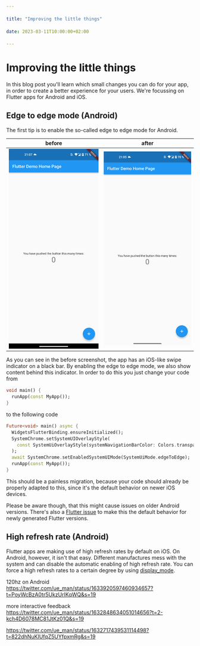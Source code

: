 ```yaml
---

title: "Improving the little things"

date: 2023-03-11T10:00:00+02:00

---
```


# Improving the little things

In this blog post you'll learn which small changes you can do for your app, in order to create a better experience for your users.
We're focussing on Flutter apps for Android and iOS.

## Edge to edge mode (Android)

The first tip is to enable the so-called edge to edge mode for Android.

| before | after |
|:-:|:-:|
|![](e2e-before.png)|![](e2e-after.png)|

As you can see in the before screenshot, the app has an iOS-like swipe indicator on a black bar.
By enabling the edge to edge mode, we also show content behind this indicator.
In order to do this you just change your code from 

```dart
void main() {
  runApp(const MyApp());
}
```

to the following code

```dart
Future<void> main() async {
  WidgetsFlutterBinding.ensureInitialized();
  SystemChrome.setSystemUIOverlayStyle(
    const SystemUiOverlayStyle(systemNavigationBarColor: Colors.transparent),
  );
  await SystemChrome.setEnabledSystemUIMode(SystemUiMode.edgeToEdge);
  runApp(const MyApp());
}
```

This should be a painless migration, because your code should already be properly adapted to this, since it's the default behavior on newer iOS devices.

Please be aware though, that this might cause issues on older Android versions. There's also a [Flutter issue](https://github.com/flutter/flutter/issues/86248) to make this the default behavior for newly generated Flutter versions.

## High refresh rate (Android)

Flutter apps are making use of high refresh rates by default on iOS. On Android, however, it isn't that easy. Different manufactures mess with the system and can disable the automatic enabling of high refresh rate.
You can force a high refresh rates to a certain degree by using [display_mode](https://pub.dev/packages/flutter_displaymode).

120hz on Android https://twitter.com/ue_man/status/1633920597460934657?t=PoyWcBzA0tr5UkzUrIKqWQ&s=19

more interactive feedback https://twitter.com/ue_man/status/1632848634051014656?t=2-kch4D6078MC81JtKz01Q&s=19

https://twitter.com/ue_man/status/1632717439531114498?t=822dhNuKIUfqZ5UYfpxmRg&s=19
